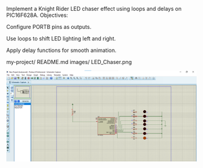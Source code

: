 Implement a Knight Rider LED chaser effect using loops and delays on PIC16F628A.
Objectives:

Configure PORTB pins as outputs.

Use loops to shift LED lighting left and right.

Apply delay functions for smooth animation.

my-project/
  README.md
  images/
    LED_Chaser.png


![Alt Lab 03 Proteus Simulation](LED_Chaser.png)
